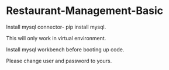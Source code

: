 # Restaurant-Management-Basic
Install mysql connector- pip install mysql.

This will only work in virtual environment.

Install mysql workbench before booting up code.

Please change user and password to yours.
